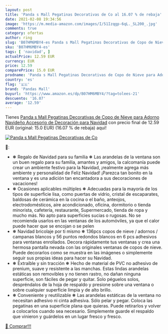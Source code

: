 ```yaml
---
layout: post
title: 'Panda s Mall Pegatinas Decorativas de Co al 16.07 % de rebaja'
date: 2021-02-08 19:34:56
image: 'https://m.media-amazon.com/images/I/51Izqgp-6qL._SL200_.jpg'
comments: true
category: ofertas
author: ring
slug: 'B07HM6MBY4-es Panda s Mall Pegatinas Decorativas de Copo de Nieve para...'
sku: 'B07HM6MBY4-es'
tags: [ 'navidad', ]
actualPrice: 12.59 EUR
currency: EUR
price: 12.59
comparePrice: 15.0 EUR
prodname: 'Panda s Mall Pegatinas Decorativas de Copo de Nieve para Adorno Navideño Accesorio de Decoración para Navidad'
country: 'es'
flag: '🇪🇸'
brand: 'Pandas Mall'
buyurl: 'https://www.amazon.es/dp/B07HM6MBY4/?tag=tolees-21'
descuento: '16.07'
average: '12.59'
---
```


Tienes [Panda s Mall Pegatinas Decorativas de Copo de Nieve para Adorno Navideño Accesorio de Decoración para Navidad](https://www.amazon.es/dp/B07HM6MBY4/?tag=tolees-21) con precio final de  12.59 EUR (original: 15.0 EUR) (16.07 %  de rebaja) aqui!

[![Panda s Mall Pegatinas Decorativas de Co](https://m.media-amazon.com/images/I/51Izqgp-6qL._SL200_.jpg)](https://www.amazon.es/dp/B07HM6MBY4/?tag=tolees-21)

🔎:

- ❅ Regalo de Navidad para su familia ❅ Las arandelas de la ventana son un buen regalo para su familia, amantes y amigos, la calcomanía puede crear un ambiente festivo para la Navidad, ¡realmente agrega más ambiente y personalidad de Feliz Navidad! ¡Parezca tan bonito en la ventana y es una adición tan encantadora a sus decoraciones de vacaciones!
- ❅ Ocasiones aplicables múltiples ❅ Adecuadas para la mayoría de los tipos de superficie lisa, como puertas de vidrio, cristal de escaparates, baldosas de cerámica en la cocina o el baño, anteojos, electrodomésticos, aire acondicionado, oficina, dormitorio o tienda minorista, cafetería, restaurante, Supermercado, tienda de ropa y mucho más. No apto para superficies sucias o rugosas. No se recomienda usarlos en las ventanas de los automóviles, ya que el calor puede hacer que se encojan o se pelen
- ❅ Navidad bricolaje por ti mismo ❅ 136pcs copos de nieve / adornos / campanas blancos y 56 puntos redondos blancos en 6 pcs adhesivos para ventanas enrollados. Decora rápidamente tus ventanas y crea una hermosa pantalla nevada con las originales ventanas de copos de nieve. Puede decorarlos como se muestra en las imágenes o simplemente seguir sus propias ideas para hacer su Navidad.
- ❅ Extraíble y sin tracción ❅ Hecho de material de PVC no adhesivo de prenium, suave y resistente a las manchas. Estas lindas arandelas estáticas son removibles y no tienen rastro, no dañan ninguna superficie, son fáciles de pegar y quitar. Solo péguelos solos, despréndalos de la hoja de respaldo y presione sobre una ventana o sobre cualquier superficie limpia y de alto brillo.
- ❅ Conveniente y reutilizable ❅ Las arandelas estáticas de la ventana no necesitan adhesivo ni cinta adhesiva. Sólo pelar y pegar. Coloca las pegatinas en una superficie plana que quieras. Puede retirarlos y volver a colocarlos cuando sea necesario. Simplemente guarde el respaldo que vinieron y guárdelos en un lugar fresco y fresco.

[🛒 Comprar!!!](https://www.amazon.es/dp/B07HM6MBY4/?tag=tolees-21)
